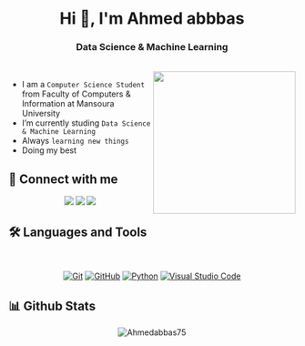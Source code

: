 <h1 align="center">Hi 👋, I'm Ahmed abbbas </h1>
<h3 align="center"> Data Science & Machine Learning  </h3>

</p>
<br>

<img align="right" src="https://user-images.githubusercontent.com/63050133/156676671-d5b2e362-97d4-4404-9447-dd71ddfea82f.gif" width = 250px/>

-  I am a `Computer Science Student` from Faculty of Computers & Information at Mansoura University
-  I’m currently studing `Data Science & Machine Learning `
-  Always `learning new things`
-  Doing my best 

## 📩 Connect with me
<p align="center">
<a href="ahmedmohmmed.std75@gmail.com" title="Gmail"><img src="https://img.shields.io/badge/gmail-%23F05033.svg?style=for-the-badge&logo=gmail&logoColor=white"/></a>  
<a href="https://www.facebook.com/profile.php?id=100045336682497" title="Facebook"><img src="https://img.shields.io/badge/Facebook-%231877F2.svg?style=for-the-badge&logo=Facebook&logoColor=white"/></a>
 <a href="https://tinyurl.com/m4p9beyn" title="LinkedIn"><img src="https://img.shields.io/badge/linkedin-%230077B5.svg?style=for-the-badge&logo=linkedin&logoColor=white"/></a> 
 
</p>  

## 🛠 Languages and Tools
<br>
<p align="center">
<a href="https://git-scm.com/" title="Git"><img src="https://img.shields.io/badge/git-%23F05033.svg?style=for-the-badge&logo=git&logoColor=white" alt="Git"></a>
<a href="https://github.com/" title="GitHub"><img src="https://img.shields.io/badge/github-%23121011.svg?style=for-the-badge&logo=github&logoColor=white" alt="GitHub"></a>
<a href="https://www.python.org/" title="Python"><img src="https://img.shields.io/badge/python-3670A0?style=for-the-badge&logo=python&logoColor=ffdd54" alt="Python"></a>
<a href="https://code.visualstudio.com/" title="Visual Studio Code"><img src="https://img.shields.io/badge/Visual%20Studio%20Code-0078d7.svg?style=for-the-badge&logo=visual-studio-code&logoColor=white" alt="Visual Studio Code"></a>
 
 
 ## 📊 Github Stats
<p align="center"><img src="https://github-readme-streak-stats.herokuapp.com/?user=Ahmedabbas75&theme=tokyonight_duo" alt="Ahmedabbas75" /></p> <br/>
<p align="center">
 

